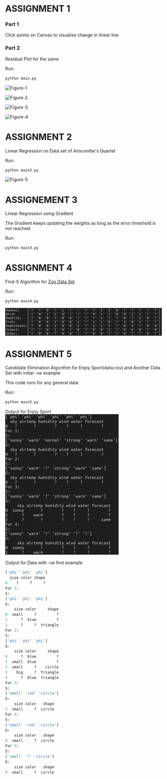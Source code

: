 # ASSIGNMENT 1

### Part 1

Click points on Canvas to visualise change in linear line

### Part 2

Residual Plot for the same

Run:

```python
python main.py
```

![Figure-1](https://github.com/Nshul/ML_LinearRegression_Residual/blob/master/images/Figure_1.png)

![Figure-2](https://github.com/Nshul/ML_LinearRegression_Residual/blob/master/images/Figure_2.png)

![Figure-3](https://github.com/Nshul/ML_LinearRegression_Residual/blob/master/images/Figure_3.png)

![Figure-4](https://github.com/Nshul/ML_LinearRegression_Residual/blob/master/images/Figure_4.png)

# ASSIGNMENT 2

Linear Regression on Data set of Anscombe's Quartet

Run:

```python
python main2.py
```

![Figure-5](https://github.com/Nshul/ML_LinearRegression_Residual/blob/master/images/Figure_5.png)

# ASSIGNEMENT 3

Linear Regression using Gradient

The Gradient keeps updating the weights as long as the error threshold is not reached.

Run:

```python
python main3.py
```

# ASSIGNMENT 4

Find-S Algorithm for [Zoo Data Set](https://archive.ics.uci.edu/ml/datasets/zoo)

Run:

```python
python main4.py
```

![Assignment-4](https://github.com/Nshul/ML_Assignments/blob/master/images/Ass4.png)

# ASSIGNMENT 5

Candidate Elimination Algorithm for Enjoy Sport(data.csv) and Another Data Set with initial -ve example

This code runs for any general data

Run:

```python
python main5.py
```

Output for Enjoy Sport
![Assignment-5](https://github.com/Nshul/ML_Assignments/blob/master/images/Ass5.png)

Output for Data with -ve first example

```python
['phi' 'phi' 'phi']
  size color shape
0    ?     ?     ?
For 1:
S:
['phi' 'phi' 'phi']
G:
    size color     shape
0  small     ?         ?
1      ?  blue         ?
2      ?     ?  triangle
For 2:
S:
['phi' 'phi' 'phi']
G:
    size color     shape
0      ?  blue         ?
1  small  blue         ?
2  small     ?    circle
3    big     ?  triangle
4      ?  blue  triangle
For 3:
S:
['small' 'red' 'circle']
G:
    size color   shape
2  small     ?  circle
For 4:
S:
['small' 'red' 'circle']
G:
    size color   shape
0  small     ?  circle
For 5:
S:
['small' '?' 'circle']
G:
    size color   shape
0  small     ?  circle
```
